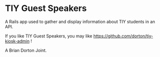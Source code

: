 TIY Guest Speakers
==================

A Rails app used to gather and display information about TIY students in an API.

If you like TIY Guest Speakers, you may like https://github.com/dorton/tiy-kiosk-admin !

A Brian Dorton Joint.
